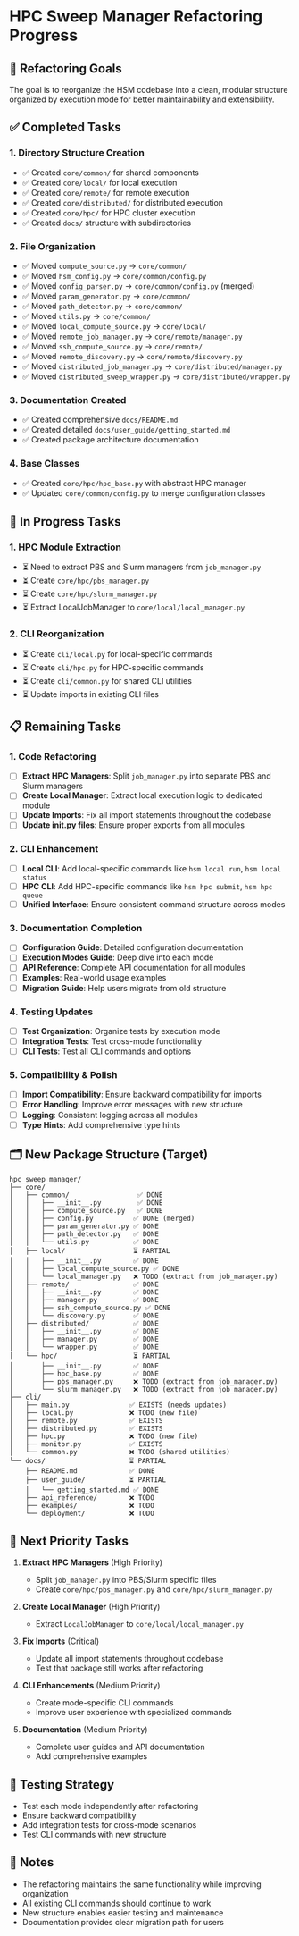 # HPC Sweep Manager Refactoring Progress

## 🎯 Refactoring Goals

The goal is to reorganize the HSM codebase into a clean, modular structure organized by execution mode for better maintainability and extensibility.

## ✅ Completed Tasks

### 1. Directory Structure Creation
- ✅ Created `core/common/` for shared components
- ✅ Created `core/local/` for local execution
- ✅ Created `core/remote/` for remote execution  
- ✅ Created `core/distributed/` for distributed execution
- ✅ Created `core/hpc/` for HPC cluster execution
- ✅ Created `docs/` structure with subdirectories

### 2. File Organization
- ✅ Moved `compute_source.py` → `core/common/`
- ✅ Moved `hsm_config.py` → `core/common/config.py`
- ✅ Moved `config_parser.py` → `core/common/config.py` (merged)
- ✅ Moved `param_generator.py` → `core/common/`
- ✅ Moved `path_detector.py` → `core/common/`
- ✅ Moved `utils.py` → `core/common/`
- ✅ Moved `local_compute_source.py` → `core/local/`
- ✅ Moved `remote_job_manager.py` → `core/remote/manager.py`
- ✅ Moved `ssh_compute_source.py` → `core/remote/`
- ✅ Moved `remote_discovery.py` → `core/remote/discovery.py`
- ✅ Moved `distributed_job_manager.py` → `core/distributed/manager.py`
- ✅ Moved `distributed_sweep_wrapper.py` → `core/distributed/wrapper.py`

### 3. Documentation Created
- ✅ Created comprehensive `docs/README.md`
- ✅ Created detailed `docs/user_guide/getting_started.md`
- ✅ Created package architecture documentation

### 4. Base Classes
- ✅ Created `core/hpc/hpc_base.py` with abstract HPC manager
- ✅ Updated `core/common/config.py` to merge configuration classes

## 🔄 In Progress Tasks

### 1. HPC Module Extraction
- ⏳ Need to extract PBS and Slurm managers from `job_manager.py`
- ⏳ Create `core/hpc/pbs_manager.py`
- ⏳ Create `core/hpc/slurm_manager.py`
- ⏳ Extract LocalJobManager to `core/local/local_manager.py`

### 2. CLI Reorganization
- ⏳ Create `cli/local.py` for local-specific commands
- ⏳ Create `cli/hpc.py` for HPC-specific commands
- ⏳ Create `cli/common.py` for shared CLI utilities
- ⏳ Update imports in existing CLI files

## 📋 Remaining Tasks

### 1. Code Refactoring
- [ ] **Extract HPC Managers**: Split `job_manager.py` into separate PBS and Slurm managers
- [ ] **Create Local Manager**: Extract local execution logic to dedicated module
- [ ] **Update Imports**: Fix all import statements throughout the codebase
- [ ] **Update __init__.py files**: Ensure proper exports from all modules

### 2. CLI Enhancement
- [ ] **Local CLI**: Add local-specific commands like `hsm local run`, `hsm local status`
- [ ] **HPC CLI**: Add HPC-specific commands like `hsm hpc submit`, `hsm hpc queue`
- [ ] **Unified Interface**: Ensure consistent command structure across modes

### 3. Documentation Completion
- [ ] **Configuration Guide**: Detailed configuration documentation
- [ ] **Execution Modes Guide**: Deep dive into each mode
- [ ] **API Reference**: Complete API documentation for all modules
- [ ] **Examples**: Real-world usage examples
- [ ] **Migration Guide**: Help users migrate from old structure

### 4. Testing Updates
- [ ] **Test Organization**: Organize tests by execution mode
- [ ] **Integration Tests**: Test cross-mode functionality
- [ ] **CLI Tests**: Test all CLI commands and options

### 5. Compatibility & Polish
- [ ] **Import Compatibility**: Ensure backward compatibility for imports
- [ ] **Error Handling**: Improve error messages with new structure
- [ ] **Logging**: Consistent logging across all modules
- [ ] **Type Hints**: Add comprehensive type hints

## 🗂️ New Package Structure (Target)

```
hpc_sweep_manager/
├── core/
│   ├── common/                 ✅ DONE
│   │   ├── __init__.py         ✅ DONE
│   │   ├── compute_source.py   ✅ DONE
│   │   ├── config.py          ✅ DONE (merged)
│   │   ├── param_generator.py ✅ DONE
│   │   ├── path_detector.py   ✅ DONE
│   │   └── utils.py           ✅ DONE
│   ├── local/                 ⏳ PARTIAL
│   │   ├── __init__.py        ✅ DONE
│   │   ├── local_compute_source.py ✅ DONE
│   │   └── local_manager.py   ❌ TODO (extract from job_manager.py)
│   ├── remote/                ✅ DONE
│   │   ├── __init__.py        ✅ DONE  
│   │   ├── manager.py         ✅ DONE
│   │   ├── ssh_compute_source.py ✅ DONE
│   │   └── discovery.py       ✅ DONE
│   ├── distributed/           ✅ DONE
│   │   ├── __init__.py        ✅ DONE
│   │   ├── manager.py         ✅ DONE
│   │   └── wrapper.py         ✅ DONE
│   └── hpc/                   ⏳ PARTIAL
│       ├── __init__.py        ✅ DONE
│       ├── hpc_base.py        ✅ DONE
│       ├── pbs_manager.py     ❌ TODO (extract from job_manager.py)
│       └── slurm_manager.py   ❌ TODO (extract from job_manager.py)
├── cli/
│   ├── main.py               ✅ EXISTS (needs updates)
│   ├── local.py              ❌ TODO (new file)
│   ├── remote.py             ✅ EXISTS 
│   ├── distributed.py        ✅ EXISTS
│   ├── hpc.py                ❌ TODO (new file)
│   ├── monitor.py            ✅ EXISTS
│   └── common.py             ❌ TODO (shared utilities)
└── docs/                     ⏳ PARTIAL
    ├── README.md             ✅ DONE
    ├── user_guide/           ⏳ PARTIAL
    │   └── getting_started.md ✅ DONE
    ├── api_reference/        ❌ TODO
    ├── examples/             ❌ TODO
    └── deployment/           ❌ TODO
```

## 🎯 Next Priority Tasks

1. **Extract HPC Managers** (High Priority)
   - Split `job_manager.py` into PBS/Slurm specific files
   - Create `core/hpc/pbs_manager.py` and `core/hpc/slurm_manager.py`

2. **Create Local Manager** (High Priority)
   - Extract `LocalJobManager` to `core/local/local_manager.py`

3. **Fix Imports** (Critical)
   - Update all import statements throughout codebase
   - Test that package still works after refactoring

4. **CLI Enhancements** (Medium Priority)
   - Create mode-specific CLI commands
   - Improve user experience with specialized commands

5. **Documentation** (Medium Priority)
   - Complete user guides and API documentation
   - Add comprehensive examples

## 🧪 Testing Strategy

- Test each mode independently after refactoring
- Ensure backward compatibility
- Add integration tests for cross-mode scenarios
- Test CLI commands with new structure

## 📝 Notes

- The refactoring maintains the same functionality while improving organization
- All existing CLI commands should continue to work
- New structure enables easier testing and maintenance
- Documentation provides clear migration path for users 